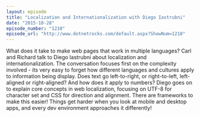 ```yaml
---
layout: episode
title: "Localization and Internationalization with Diego Iastrubni"
date: "2015-10-28"
episode_number: "1210"
episode_url: "http://www.dotnetrocks.com/default.aspx?ShowNum=1210"
---
```


What does it take to make web pages that work in multiple languages? Carl and Richard talk to Diego Iastrubni about localization and internationalization. The conversation focuses first on the complexity involved - its very easy to forget how different languages and cultures apply to information being display. Does text go left-to-right, or right-to-left, left-aligned or right-aligned? And how does it apply to numbers? Diego goes on to explain core concepts in web localization, focusing on UTF-8 for character set and CSS for direction and alignment. There are frameworks to make this easier! Things get harder when you look at mobile and desktop apps, and every dev environment approaches it differently!
